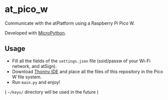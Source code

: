 # at_pico_w
Communicate with the atPlatform using a Raspberry Pi Pico W.

Developed with [MicroPython](https://micropython.org/).

## Usage
- Fill all the fields of the `settings.json` file (ssid/passw of your Wi-Fi network, and atSign).
- Download [Thonny IDE](https://thonny.org/) and place all the files of this repository in the Pico W file system.
- Run `main.py` and enjoy!

( `~/keys/` directory will be used in the future )
